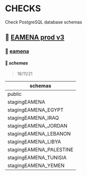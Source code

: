 # CHECKS

Check PostgreSQL database schemas

## :electric_plug: [EAMENA prod v3](https://github.com/eamena-oxford/eamena-arches-dev/blob/main/check/check.md#electric_plug-eamena-prod-v3)

### :floppy_disk: [eamena](https://github.com/eamena-oxford/eamena-arches-dev/blob/main/check/check_db.md#floppy_disk-databases)

#### :page_with_curl: *schemas*
> 18/11/21

|schemas|
| -- |
|public|
|stagingEAMENA|
|stagingEAMENA_EGYPT|
|stagingEAMENA_IRAQ|
|stagingEAMENA_JORDAN|
|stagingEAMENA_LEBANON|
|stagingEAMENA_LIBYA|
|stagingEAMENA_PALESTINE|
|stagingEAMENA_TUNISIA|
|stagingEAMENA_YEMEN|
